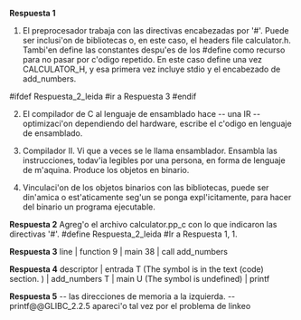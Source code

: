 **Respuesta 1**
1. El preprocesador trabaja con las directivas
encabezadas por '#'. Puede ser inclusi'on de 
bibliotecas o, en este caso, el headers file calculator.h.
Tambi'en define las constantes despu'es de los #define como
recurso para no pasar por c'odigo repetido. En este caso define
una vez CALCULATOR_H, y esa primera vez incluye stdio y el 
encabezado de add_numbers. 

#ifdef Respuesta_2_leida
#ir a Respuesta 3
#endif

2. El compilador de C al lenguaje de ensamblado hace
-- una IR
-- optimizaci'on dependiendo del hardware, escribe el c'odigo
 en lenguaje de ensamblado.

3. Compilador II. Vi que a veces se le llama ensamblador.
Ensambla las instrucciones, todav'ia legibles por una persona, 
en forma de lenguaje de m'aquina. Produce los objetos en 
binario.

4. Vinculaci'on de los objetos binarios con las bibliotecas,
puede ser din'amica o est'aticamente seg'un se ponga 
expl'icitamente, para hacer del binario un programa ejecutable.

**Respuesta 2**
Agreg'o el archivo calculator.pp_c con lo que indicaron las 
directivas '#'. 
#define Respuesta_2_leida
#Ir a Respuesta 1, 1.

**Respuesta 3**
line 	| function
9  		| main
38 		| call add_numbers

**Respuesta 4**
descriptor 	| entrada
 T (The symbol is in the text (code) section. )	| add_numbers
 T  											|   main
 U (The symbol is undefined)					|   printf

**Respuesta 5**
-- las direcciones de memoria a la izquierda.
-- printf@@GLIBC_2.2.5 apareci'o tal vez por el problema de linkeo